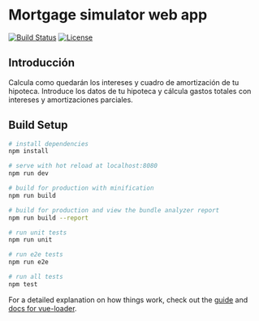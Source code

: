# Mortgage simulator web app
[![Build Status](https://travis-ci.org/bcastellano/mortgage-simulator.svg?branch=master)](https://travis-ci.org/bcastellano/mortgage-simulator)
[![License](http://img.shields.io/:license-mit-blue.svg)](http://doge.mit-license.org)


## Introducción
Calcula como quedarán los intereses y cuadro de amortización de tu hipoteca. Introduce los datos de tu hipoteca y cálcula gastos totales con intereses y amortizaciones parciales.

## Build Setup

``` bash
# install dependencies
npm install

# serve with hot reload at localhost:8080
npm run dev

# build for production with minification
npm run build

# build for production and view the bundle analyzer report
npm run build --report

# run unit tests
npm run unit

# run e2e tests
npm run e2e

# run all tests
npm test
```

For a detailed explanation on how things work, check out the [guide](http://vuejs-templates.github.io/webpack/) and [docs for vue-loader](http://vuejs.github.io/vue-loader).
